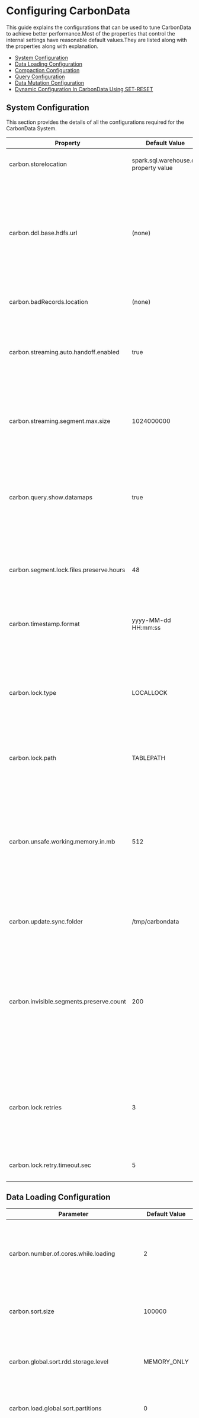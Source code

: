 <!--
    Licensed to the Apache Software Foundation (ASF) under one or more 
    contributor license agreements.  See the NOTICE file distributed with
    this work for additional information regarding copyright ownership. 
    The ASF licenses this file to you under the Apache License, Version 2.0
    (the "License"); you may not use this file except in compliance with 
    the License.  You may obtain a copy of the License at

      http://www.apache.org/licenses/LICENSE-2.0

    Unless required by applicable law or agreed to in writing, software 
    distributed under the License is distributed on an "AS IS" BASIS, 
    WITHOUT WARRANTIES OR CONDITIONS OF ANY KIND, either express or implied.
    See the License for the specific language governing permissions and 
    limitations under the License.
-->

# Configuring CarbonData
 This guide explains the configurations that can be used to tune CarbonData to achieve better performance.Most of the properties that control the internal settings have reasonable default values.They are listed along with the properties along with explanation.

 * [System Configuration](#system-configuration)
 * [Data Loading Configuration](#data-loading-configuration)
 * [Compaction Configuration](#compaction-configuration)
 * [Query Configuration](#query-configuration)
 * [Data Mutation Configuration](#data-mutation-configuration)
 * [Dynamic Configuration In CarbonData Using SET-RESET](#dynamic-configuration-in-carbondata-using-set-reset)


##  System Configuration
This section provides the details of all the configurations required for the CarbonData System.

| Property | Default Value | Description |
|----------------------------|-------------------------------------|--------------------------------------------------------------------------------------------------------------------------------------------------------------------------------------------------------------------------------------------------------------------------------------------------------------------------------------------------------------------------------------------------------------------------------------------------------------------------------------------------------------------------------------------------------------------------------------------------------------------------------------|
| carbon.storelocation | spark.sql.warehouse.dir property value | Location where CarbonData will create the store, and write the data in its custom format. If not specified,the path defaults to spark.sql.warehouse.dir property. NOTE: Store location should be in HDFS. |
| carbon.ddl.base.hdfs.url | (none) | To simplify and shorten the path to be specified in DDL/DML commands, this property is supported.This property is used to configure the HDFS relative path, the path configured in carbon.ddl.base.hdfs.url will be appended to the HDFS path configured in fs.defaultFS of core-site.xml. If this path is configured, then user need not pass the complete path while dataload. For example: If absolute path of the csv file is hdfs://10.18.101.155:54310/data/cnbc/2016/xyz.csv, the path "hdfs://10.18.101.155:54310" will come from property fs.defaultFS and user can configure the /data/cnbc/ as carbon.ddl.base.hdfs.url. Now while dataload user can specify the csv path as /2016/xyz.csv. |
| carbon.badRecords.location | (none) | CarbonData can detect the records not conforming to defined table schema and isolate them as bad records.This property is used to specify where to store such bad records. |
| carbon.streaming.auto.handoff.enabled | true | CarbonData supports storing of streaming data.To have high throughput for streaming, the data is written in Row format which is highly optimized for write, but performs poorly for query.When this property is true and when the streaming data size reaches ***carbon.streaming.segment.max.size***, CabonData will automatically convert the data to columnar format and optimize it for faster querying.**NOTE:** It is not recommended to keep the default value which is true. |
| carbon.streaming.segment.max.size | 1024000000 | CarbonData writes streaming data in row format which is optimized for high write throughput.This property defines the maximum size of data to be held is row format, beyond which it will be converted to columnar format in order to support high performane query, provided ***carbon.streaming.auto.handoff.enabled*** is true. **NOTE:** Setting higher value will impact the streaming ingestion. The value has to be configured in bytes. |
| carbon.query.show.datamaps | true | CarbonData stores datamaps as independent tables so as to allow independent maintenance to some extent.When this property is true,which is by default, show tables command will list all the tables including datatmaps(eg: Preaggregate table), else datamaps will be excluded from the table list.**NOTE:**  It is generally not required for the user to do any maintenance operations on these tables and hence not required to be seen.But it is shown by default so that user or admin can get clear understanding of the system for capacity planning. |
| carbon.segment.lock.files.preserve.hours | 48 | In order to support parallel data loading onto the same table, CarbonData sequences(locks) at the granularity of segments.Operations affecting the segment(like IUD, alter) are blocked from parallel operations.This property value indicates the number of hours the segment lock files will be preserved after dataload. These lock files will be deleted with the clean command after the configured number of hours. |
| carbon.timestamp.format | yyyy-MM-dd HH:mm:ss | CarbonData can understand data of timestamp type and process it in special manner.It can be so that the format of Timestamp data is different from that understood by CarbonData by default.This configuration allows users to specify the format of Timestamp in their data. |
| carbon.lock.type | LOCALLOCK | This configuration specifies the type of lock to be acquired during concurrent operations on table. There are following types of lock implementation: - LOCALLOCK: Lock is created on local file system as file. This lock is useful when only one spark driver (thrift server) runs on a machine and no other CarbonData spark application is launched concurrently. - HDFSLOCK: Lock is created on HDFS file system as file. This lock is useful when multiple CarbonData spark applications are launched and no ZooKeeper is running on cluster and HDFS supports file based locking. |
| carbon.lock.path | TABLEPATH | This configuration specifies the path where lock files have to be created. Recommended to configure zookeeper lock type or configure HDFS lock path(to this property) in case of S3 file system as locking is not feasible on S3. |
| carbon.unsafe.working.memory.in.mb | 512 | CarbonData supports storing data in off-heap memory for certain operations during data loading and query.This helps to avoid the Java GC and thereby improve the overall performance.The Minimum value recommeded is 512MB.Any value below this is reset to default value of 512MB.**NOTE:** The below formulas explain how to arrive at the off-heap size required.<u>Memory Required For Data Loading:</u>(*carbon.number.of.cores.while.loading*) * (Number of tables to load in parallel) * (*offheap.sort.chunk.size.inmb* + *carbon.blockletgroup.size.in.mb* + *carbon.blockletgroup.size.in.mb*/3.5 ). <u>Memory required for Query:</u>SPARK_EXECUTOR_INSTANCES * (*carbon.blockletgroup.size.in.mb* + *carbon.blockletgroup.size.in.mb* * 3.5) * spark.executor.cores |
| carbon.update.sync.folder | /tmp/carbondata | CarbonData maintains last modification time entries in modifiedTime.mdt to determine the schema changes and reload only when necessary.This configuration specifies the path where the file needs to be written. |
| carbon.invisible.segments.preserve.count | 200 | CarbonData maintains each data load entry in tablestatus file. The entries from this file are not deleted for those segments that are compacted or dropped, but are made invisible.If the number of data loads are very high, the size and number of entries in tablestatus file can become too many causing unnecessary reading of all data.This configuration specifies the number of segment entries to be maintained afte they are compacted or dropped.Beyond this, the entries are moved to a separate history tablestatus file.**NOTE:** The entries in tablestatus file help to identify the operations performed on CarbonData table and is also used for checkpointing during various data manupulation operations.This is similar to AUDIT file maintaining all the operations and its status.Hence the entries are never deleted but moved to a separate history file. |
| carbon.lock.retries | 3 | CarbonData ensures consistency of operations by blocking certain operations from running in parallel.In order to block the operations from running in parallel, lock is obtained on the table.This configuration specifies the maximum number of retries to obtain the lock for any operations other than load.**NOTE:** Data manupulation operations like Compaction,UPDATE,DELETE  or LOADING,UPDATE,DELETE are not allowed to run in parallel.How ever data loading can happen in parallel to compaction. |
| carbon.lock.retry.timeout.sec | 5 | Specifies the interval between the retries to obtain the lock for any operation other than load.**NOTE:** Refer to ***carbon.lock.retries*** for understanding why CarbonData uses locks for operations. |

## Data Loading Configuration

| Parameter | Default Value | Description |
|--------------------------------------|---------------|----------------------------------------------------------------------------------------------------------------------|
| carbon.number.of.cores.while.loading | 2 | Number of cores to be used while loading data.This also determines the number of threads to be used to read the input files (csv) in parallel.**NOTE:** This configured value is used in every data loading step to parallelize the operations. Configuring a higher value can lead to increased early thread pre-emption by OS and there by reduce the overall performance. |
| carbon.sort.size | 100000 | Number of records to hold in memory to sort and write intermediate temp files.**NOTE:** Memory required for data loading increases with increase in configured value as each thread would cache configured number of records. |
| carbon.global.sort.rdd.storage.level | MEMORY_ONLY | Storage level to persist dataset of RDD/dataframe when loading data with 'sort_scope'='global_sort', if user's executor has less memory, set this parameter to 'MEMORY_AND_DISK_SER' or other storage level to correspond to different environment. [See detail](http://spark.apache.org/docs/latest/rdd-programming-guide.html#rdd-persistence). |
| carbon.load.global.sort.partitions | 0 | The Number of partitions to use when shuffling data for sort. Default value 0 means to use same number of map tasks as reduce tasks.**NOTE:** In general, it is recommended to have 2-3 tasks per CPU core in your cluster. |
| carbon.options.bad.records.logger.enable | false | CarbonData can identify the records that are not conformant to schema and isolate them as bad records.Enabling this configuration will make CarbonData to log such bad records.**NOTE:** If the input data contains many bad records, logging them will slow down the over all data loading throughput.The data load operation status would depend on the configuration in ***carbon.bad.records.action***. |
| carbon.bad.records.action | FAIL | CarbonData in addition to identifying the bad records, can take certain actions on such data.This configuration can have four types of actions for bad records namely FORCE, REDIRECT, IGNORE and FAIL. If set to FORCE then it auto-corrects the data by storing the bad records as NULL. If set to REDIRECT then bad records are written to the raw CSV instead of being loaded. If set to IGNORE then bad records are neither loaded nor written to the raw CSV. If set to FAIL then data loading fails if any bad records are found. |
| carbon.options.is.empty.data.bad.record | false | Based on the business scenarios, empty("" or '' or ,,) data can be valid or invalid. This configuration controls how empty data should be treated by CarbonData. If false, then empty ("" or '' or ,,) data will not be considered as bad record and vice versa. |
| carbon.options.bad.record.path | (none) | Specifies the HDFS path where bad records are to be stored. By default the value is Null. This path must to be configured by the user if ***carbon.options.bad.records.logger.enable*** is **true** or ***carbon.bad.records.action*** is **REDIRECT**. |
| carbon.blockletgroup.size.in.mb | 64 | Please refer to [file-structure-of-carbondata](./file-structure-of-carbondata.md#carbondata-file-format) to understand the storage format of CarbonData.The data are read as a group of blocklets which are called blocklet groups. This parameter specifies the size of each blocklet group. Higher value results in better sequential IO access.The minimum value is 16MB, any value lesser than 16MB will reset to the default value (64MB).**NOTE:** Configuring a higher value might lead to poor performance as an entire blocklet group will have to read into memory before processing.For filter queries with limit, it is **not advisable** to have a bigger blocklet size.For Aggregation queries which need to return more number of rows,bigger blocklet size is advisable. |
| carbon.sort.file.write.buffer.size | 16384 | CarbonData sorts and writes data to intermediate files to limit the memory usage.This configuration determines the buffer size to be used for reading and writing such files. **NOTE:** This configuration is useful to tune IO and derive optimal performance.Based on the OS and underlying harddisk type, these values can significantly affect the overall performance.It is ideal to tune the buffersize equivalent to the IO buffer size of the OS.Recommended range is between 10240 to 10485760 bytes. |
| carbon.sort.intermediate.files.limit | 20 | CarbonData sorts and writes data to intermediate files to limit the memory usage.Before writing the target carbondat file, the data in these intermediate files needs to be sorted again so as to ensure the entire data in the data load is sorted.This configuration determines the minimum number of intermediate files after which merged sort is applied on them sort the data.**NOTE:** Intermediate merging happens on a separate thread in the background.Number of threads used is determined by ***carbon.merge.sort.reader.thread***.Configuring a low value will cause more time to be spent in merging these intermediate merged files which can cause more IO.Configuring a high value would cause not to use the idle threads to do intermediate sort merges.Range of recommended values are between 2 and 50 |
| carbon.csv.read.buffersize.byte | 1048576 | CarbonData uses Hadoop InputFormat to read the csv files.This configuration value is used to pass buffer size as input for the Hadoop MR job when reading the csv files.This value is configured in bytes.**NOTE:** Refer to ***org.apache.hadoop.mapreduce.InputFormat*** documentation for additional information. |
| carbon.merge.sort.reader.thread | 3 | CarbonData sorts and writes data to intermediate files to limit the memory usage.When the intermediate files reaches ***carbon.sort.intermediate.files.limit*** the files will be merged,the number of threads specified in this configuration will be used to read the intermediate files for performing merge sort.**NOTE:** Refer to ***carbon.sort.intermediate.files.limit*** for operation description.Configuring less  number of threads can cause merging to slow down over loading process where as configuring more number of threads can cause thread contention with threads in other data loading steps.Hence configure a fraction of ***carbon.number.of.cores.while.loading***. |
| carbon.concurrent.lock.retries | 100 | CarbonData supports concurrent data loading onto same table.To ensure the loading status is correctly updated into the system,locks are used to sequence the status updation step.This configuration specifies the maximum number of retries to obtain the lock for updating the load status.**NOTE:** This value is high as more number of concurrent loading happens,more the chances of not able to obtain the lock when tried.Adjust this value according to the number of concurrent loading to be supported by the system. |
| carbon.concurrent.lock.retry.timeout.sec | 1 | Specifies the interval between the retries to obtain the lock for concurrent operations.**NOTE:** Refer to ***carbon.concurrent.lock.retries*** for understanding why CarbonData uses locks during data loading operations. |
| carbon.skip.empty.line | false | The csv files givent to CarbonData for loading can contain empty lines.Based on the business scenario, this empty line might have to be ignored or needs to be treated as NULL value for all columns.In order to define this business behavior, this configuration is provided.**NOTE:** In order to consider NULL values for non string columns and continue with data load, ***carbon.bad.records.action*** need to be set to **FORCE**;else data load will be failed as bad records encountered. |
| carbon.enable.calculate.size | true | **For Load Operation**: Setting this property calculates the size of the carbon data file (.carbondata) and carbon index file (.carbonindex) for every load and updates the table status file. **For Describe Formatted**: Setting this property calculates the total size of the carbon data files and carbon index files for the respective table and displays in describe formatted command.**NOTE:** This is useful to determine the overall size of the carbondata table and also get an idea of how the table is growing in order to take up other backup strategy decisions. |
| carbon.cutOffTimestamp | (none) | CarbonData has capability to generate the Dictionary values for the timestamp columns from the data itself without the need to store the computed dictionary values. This configuration sets the start date for calculating the timestamp. Java counts the number of milliseconds from start of "1970-01-01 00:00:00". This property is used to customize the start of position. For example "2000-01-01 00:00:00". **NOTE:** The date must be in the form ***carbon.timestamp.format***. CarbonData supports storing data for upto 68 years.For example, if the cut-off time is 1970-01-01 05:30:00, then data upto 2038-01-01 05:30:00 will be supported by CarbonData. |
| carbon.timegranularity | SECOND | The configuration is used to specify the data granularity level such as DAY, HOUR, MINUTE, or SECOND.This helps to store more than 68 years of data into CarbonData. |
| carbon.use.local.dir | false | CarbonData,during data loading, writes files to local temp directories before copying the files to HDFS.This configuration is used to specify whether CarbonData can write locally to tmp directory of the container or to the YARN application directory. |
| carbon.use.multiple.temp.dir | false | When multiple disks are present in the system, YARN is generally configured with multiple disks to be used as temp directories for managing the containers.This configuration specifies whether to use multiple YARN local directories during data loading for disk IO load balancing.Enable ***carbon.use.local.dir*** for this configuration to take effect.**NOTE:** Data Loading is an IO intensive operation whose performance can be limited by the disk IO threshold, particularly during multi table concurrent data load.Configuring this parameter, balances the disk IO across multiple disks there by improving the over all load performance. |
| carbon.sort.temp.compressor | (none) | CarbonData writes every ***carbon.sort.size*** number of records to intermediate temp files during data loading to ensure memory footprint is within limits.These temporary files cab be compressed and written in order to save the storage space.This configuration specifies the name of compressor to be used to compress the intermediate sort temp files during sort procedure in data loading.The valid values are 'SNAPPY','GZIP','BZIP2','LZ4','ZSTD' and empty. By default, empty means that Carbondata will not compress the sort temp files.**NOTE:** Compressor will be useful if you encounter disk bottleneck.Since the data needs to be compressed and decompressed,it involves additional CPU cycles,but is compensated by the high IO throughput due to less data to be written or read from the disks. |
| carbon.load.skewedDataOptimization.enabled | false | During data loading,CarbonData would divide the number of blocks equally so as to ensure all executors process same number of blocks.This mechanism satisfies most of the scenarios and ensures maximum parallel processing for optimal data loading performance.In some business scenarios, there might be scenarios where the size of blocks vary significantly and hence some executors would have to do more work if they get blocks containing more data. This configuration enables size based block allocation strategy for data loading.When loading, carbondata will use file size based block allocation strategy for task distribution. It will make sure that all the executors process the same size of data.**NOTE:** This configuration is useful if the size of your input data files varies widely, say 1MB~1GB.For this configuration to work effectively,knowing the data pattern and size is important and necessary. |
| carbon.load.min.size.enabled | false | During Data Loading, CarbonData would divide the number of files among the available executors to parallelize the loading operation.When the input data files are very small, this action causes to generate many small carbondata files.This configuration determines whether to enable node minumun input data size allocation strategy for data loading.It will make sure that the node load the minimum amount of data there by reducing number of carbondata files.**NOTE:** This configuration is useful if the size of the input data files are very small, like 1MB~256MB.Refer to ***load_min_size_inmb*** to configure the minimum size to be considered for splitting files among executors. |
| enable.data.loading.statistics | false | CarbonData has extensive logging which would be useful for debugging issues related to performance or hard to locate issues.This configuration when made ***true*** would log additional data loading statistics information to more accurately locate the issues being debugged.**NOTE:** Enabling this would log more debug information to log files, there by increasing the log files size significantly in short span of time.It is advised to configure the log files size, retention of log files parameters in log4j properties appropriately.Also extensive logging is an increased IO operation and hence over all data loading performance might get reduced.Therefore it is recommened to enable this configuration only for the duration of debugging. |
| carbon.dictionary.chunk.size | 10000 | CarbonData generates dictionary keys and writes them to separate dictionary file during data loading.To optimize the IO, this configuration determines the number of dictionary keys to be persisted to dictionary file at a time.**NOTE:** Writing to file also serves as a commit point to the dictionary generated.Increasing more values in memory causes more data loss during system or application failure.It is advised to alter this configuration judiciously. |
| dictionary.worker.threads | 1 | CarbonData supports Optimized data loading by relying on a dictionary server.Dictionary server helps  to maintain dictionary values independent of the data loading and there by avoids reading the same input data multiples times.This configuration determines the number of concurrent dictionary generation or request that needs to be served by the dictionary server.**NOTE:** This configuration takes effect when ***carbon.options.single.pass*** is configured as true.Please refer to *carbon.options.single.pass*to understand how dictionary server optimizes data loading. |
| enable.unsafe.sort | true | CarbonData supports unsafe operations of Java to avoid GC overhead for certain operations.This configuration enables to use unsafe functions in CarbonData.**NOTE:** For operations like data loading, which generates more short lived Java objects, Java GC can be a bottle neck.Using unsafe can overcome the GC overhead and improve the overall performance. |
| enable.offheap.sort | true | CarbonData supports storing data in off-heap memory for certain operations during data loading and query.This helps to avoid the Java GC and thereby improve the overall performance.This configuration enables using off-heap memory for sorting of data during data loading.**NOTE:**  ***enable.unsafe.sort*** configuration needs to be configured to true for using off-heap |
| enable.inmemory.merge.sort | false | CarbonData sorts and writes data to intermediate files to limit the memory usage.These intermediate files needs to be sorted again using merge sort before writing to the final carbondata file.Performing merge sort in memory would increase the sorting performance at the cost of increased memory footprint. This Configuration specifies to do in-memory merge sort or to do file based merge sort. |
| carbon.load.sort.scope | LOCAL_SORT | CarbonData can support various sorting options to match the balance between load and query performance.LOCAL_SORT:All the data given to an executor in the single load is fully sorted and written to carondata files.Data loading performance is reduced a little as the entire data needs to be sorted in the executor.BATCH_SORT:Sorts the data in batches of configured size and writes to carbondata files.Data loading performance increases as the entire data need not be sorted.But query performance will get reduced due to false positives in block pruning and also due to more number of carbondata files written.Due to more number of carbondata files, if identified blocks > cluster parallelism, query performance and concurrency will get reduced.GLOBAL SORT:Entire data in the data load is fully sorted and written to carbondata files.Data loading perfromance would get reduced as the entire data needs to be sorted.But the query performance increases significantly due to very less false positives and concurrency is also improved.**NOTE:** when BATCH_SORTis configured, it is recommended to keep ***carbon.load.batch.sort.size.inmb*** > ***carbon.blockletgroup.size.in.mb*** |
| carbon.load.batch.sort.size.inmb | 0 | When  ***carbon.load.sort.scope*** is configured as ***BATCH_SORT***,This configuration needs to be added to specify the batch size for sorting and writing to carbondata files.**NOTE:** It is recommended to keep the value around 45% of ***carbon.sort.storage.inmemory.size.inmb*** to avoid spill to disk.Also it is recommended to keep the value higher than ***carbon.blockletgroup.size.in.mb***. Refer to *carbon.load.sort.scope* for more information on sort options and the advantages/disadvantges of each option. |
| carbon.dictionary.server.port | 2030 | Single Pass Loading enables single job to finish data loading with dictionary generation on the fly. It enhances performance in the scenarios where the subsequent data loading after initial load involves fewer incremental updates on the dictionary.Single pass loading can be enabled using the option ***carbon.options.single.pass***.When this option is specified, a dictionary server will be internally started to handle the dictionary generation and query requests.This configuration specifies the port on which the server need to listen for incoming requests.Port value ranges between 0-65535 |
| carbon.merge.sort.prefetch | true | CarbonData writes every ***carbon.sort.size*** number of records to intermediate temp files during data loading to ensure memory footprint is within limits.These intermediate temp files will have to be sorted using merge sort before writing into CarbonData format.This configuration enables pre fetching of data from these temp files in order to optimize IO and speed up data loading process. |
| carbon.loading.prefetch | false | CarbonData uses univocity parser to read csv files.This configuration is used to inform the parser whether it can prefetch the data from csv files to speed up the reading.**NOTE:** Enabling prefetch improves the data loading performance, but needs higher memory to keep more records which are read ahead from disk. |
| carbon.prefetch.buffersize | 1000 | When the configuration ***carbon.merge.sort.prefetch*** is configured to true, we need to set the number of records that can be prefetched.This configuration is used specify the number of records to be prefetched.**NOTE: **Configuring more number of records to be prefetched increases memory footprint as more records will have to be kept in memory. |
| load_min_size_inmb | 256 | This configuration is used along with ***carbon.load.min.size.enabled***.This determines the minimum size of input files to be considered for distribution among executors while data loading.**NOTE:** Refer to ***carbon.load.min.size.enabled*** for understanding when this configuration needs to be used and its advantages and disadvantages. |
| carbon.load.sortmemory.spill.percentage | 0 | During data loading, some data pages are kept in memory upto memory configured in ***carbon.sort.storage.inmemory.size.inmb*** beyond which they are spilled to disk as intermediate temporary sort files.This configuration determines after what percentage data needs to be spilled to disk.**NOTE:** Without this configuration, when the data pages occupy upto configured memory, new data pages would be dumped to disk and old pages are still maintained in disk. |
| carbon.load.directWriteHdfs.enabled | false | During data load all the carbondata files are written to local disk and finally copied to the target location in HDFS.Enabling this parameter will make carrbondata files to be written directly onto target HDFS location bypassing the local disk.**NOTE:** Writing directly to HDFS saves local disk IO(once for writing the files and again for copying to HDFS) there by improving the performance.But the drawback is when data loading fails or the application crashes, unwanted carbondata files will remain in the target HDFS location until it is cleared during next data load or by running *CLEAN FILES* DDL command |
| carbon.options.serialization.null.format | \N | Based on the business scenarios, some columns might need to be loaded with null values.As null value cannot be written in csv files, some special characters might be adopted to specify null values.This configuration can be used to specify the null values format in the data being loaded. |
| carbon.sort.storage.inmemory.size.inmb | 512 | CarbonData writes every ***carbon.sort.size*** number of records to intermediate temp files during data loading to ensure memory footprint is within limits.When ***enable.unsafe.sort*** configuration is enabled, instead of using ***carbon.sort.size*** which is based on rows count, size occupied in memory is used to determine when to flush data pages to intermediate temp files.This configuration determines the memory to be used for storing data pages in memory.**NOTE:** Configuring a higher values ensures more data is maintained in memory and hence increases data loading performance due to reduced or no IO.Based on the memory availability in the nodes of the cluster, configure the values accordingly. |
| carbon.column.compressor | snappy | CarbonData will compress the column values using the compressor specified by this configuration. Currently CarbonData supports 'snappy' and 'zstd' compressors. | |

## Compaction Configuration

| Parameter | Default Value | Description |
|-----------------------------------------------|---------------|--------------------------------------------------------------------------------------------------------------------------------------------------------------------------------------------------------------------------------------------------------------------------------------------------------------------------------------------------|
| carbon.number.of.cores.while.compacting | 2 | Number of cores to be used while compacting data.This also determines the number of threads to be used to read carbondata files in parallel. |
| carbon.compaction.level.threshold | 4, 3 | Each CarbonData load will create one segment, if every load is small in size it will generate many small file over a period of time impacting the query performance.This configuration is for minor compaction which decides how many segments to be merged. Configuration is of the form (x,y). Compaction will be triggered for every x segments and form a single level 1 compacted segment.When the number of compacted level 1 segments reach y, compaction will be triggered again to merge them to form a single level 2 segment. For example: If it is set as 2, 3 then minor compaction will be triggered for every 2 segments. 3 is the number of level 1 compacted segments which is further compacted to new segment.**NOTE:** When ***carbon.enable.auto.load.merge*** is **true**, Configuring higher values cause overall data loading time to increase as compaction will be triggered after data loading is complete but status is not returned till compaction is complete. But compacting more number of segments can increase query performance.Hence optimal values needs to be configured based on the business scenario.Valid values are bwteen 0 to 100. |
| carbon.major.compaction.size | 1024 | To improve query performance and All the segments can be merged and compacted to a single segment upto configured size.This Major compaction size can be configured using this parameter. Sum of the segments which is below this threshold will be merged. This value is expressed in MB. |
| carbon.horizontal.compaction.enable | true | CarbonData supports DELETE/UPDATE functionality by creating delta data files for existing carbondata files.These delta files would grow as more number of DELETE/UPDATE operations are performed.Compaction of these delta files are termed as horizontal compaction.This configuration is used to turn ON/OFF horizontal compaction. After every DELETE and UPDATE statement, horizontal compaction may occur in case the delta (DELETE/ UPDATE) files becomes more than specified threshold.**NOTE: **Having many delta files will reduce the query performance as scan has to happen on all these files before the final state of data can be decided.Hence it is advisable to keep horizontal compaction enabled and configure reasonable values to ***carbon.horizontal.UPDATE.compaction.threshold*** and ***carbon.horizontal.DELETE.compaction.threshold*** |
| carbon.horizontal.update.compaction.threshold | 1 | This configuration specifies the threshold limit on number of UPDATE delta files within a segment. In case the number of delta files goes beyond the threshold, the UPDATE delta files within the segment becomes eligible for horizontal compaction and are compacted into single UPDATE delta file.Values range between 1 to 10000. |
| carbon.horizontal.delete.compaction.threshold | 1 | This configuration specifies the threshold limit on number of DELETE delta files within a block of a segment. In case the number of delta files goes beyond the threshold, the DELETE delta files for the particular block of the segment becomes eligible for horizontal compaction and are compacted into single DELETE delta file.Values range between 1 to 10000. |
| carbon.update.segment.parallelism | 1 | CarbonData processes the UPDATE operations by grouping records belonging to a segment into a single executor task.When the amount of data to be updated is more, this behavior causes problems like restarting of executor due to low memory and data-spill related errors.This property specifies the parallelism for each segment during update.**NOTE:** It is recommended to set this value to a multiple of the number of executors for balance.Values range between 1 to 1000. |
| carbon.numberof.preserve.segments | 0 | If the user wants to preserve some number of segments from being compacted then he can set this configuration. Example: carbon.numberof.preserve.segments = 2 then 2 latest segments will always be excluded from the compaction. No segments will be preserved by default.**NOTE:** This configuration is useful when the chances of input data can be wrong due to environment scenarios.Preserving some of the latest segments from being compacted can help to easily delete the wrongly loaded segments.Once compacted,it becomes more difficult to determine the exact data to be deleted(except when data is incrementing according to time) |
| carbon.allowed.compaction.days | 0 | This configuration is used to control on the number of recent segments that needs to be compacted, ignoring the older ones.This congifuration is in days.For Example: If the configuration is 2, then the segments which are loaded in the time frame of past 2 days only will get merged. Segments which are loaded earlier than 2 days will not be merged. This configuration is disabled by default.**NOTE:** This configuration is useful when a bulk of history data is loaded into the carbondata.Query on this data is less frequent.In such cases involving these segments also into compacation will affect the resource consumption, increases overall compaction time. |
| carbon.enable.auto.load.merge | false | Compaction can be automatically triggered once data load completes.This ensures that the segments are merged in time and thus query times doesnt increase with increase in segments.This configuration enables to do compaction along with data loading.**NOTE: **Compaction will be triggered once the data load completes.But the status of data load wait till the compaction is completed.Hence it might look like data loading time has increased, but thats not the case.Moreover failure of compaction will not affect the data loading status.If data load had completed successfully, the status would be updated and segments are committed.However, failure while data loading, will not trigger compaction and error is returned immediately. |
| carbon.enable.page.level.reader.in.compaction|true|Enabling page level reader for compaction reduces the memory usage while compacting more number of segments. It allows reading only page by page instead of reading whole blocklet to memory.**NOTE:** Please refer to [file-structure-of-carbondata](./file-structure-of-carbondata.md#carbondata-file-format) to understand the storage format of CarbonData and concepts of pages.|
| carbon.concurrent.compaction | true | Compaction of different tables can be executed concurrently.This configuration determines whether to compact all qualifying tables in parallel or not.**NOTE: **Compacting concurrently is a resource demanding operation and needs more resouces there by affecting the query performance also.This configuration is **deprecated** and might be removed in future releases. |
| carbon.compaction.prefetch.enable | false | Compaction operation is similar to Query + data load where in data from qualifying segments are queried and data loading performed to generate a new single segment.This configuration determines whether to query ahead data from segments and feed it for data loading.**NOTE: **This configuration is disabled by default as it needs extra resources for querying ahead extra data.Based on the memory availability on the cluster, user can enable it to improve compaction performance. |
| carbon.merge.index.in.segment | true | Each CarbonData file has a companion CarbonIndex file which maintains the metadata about the data.These CarbonIndex files are read and loaded into driver and is used subsequently for pruning of data during queries.These CarbonIndex files are very small in size(few KB) and are many.Reading many small files from HDFS is not efficient and leads to slow IO performance.Hence these CarbonIndex files belonging to a segment can be combined into  a single file and read once there by increasing the IO throughput.This configuration enables to merge all the CarbonIndex files into a single MergeIndex file upon data loading completion.**NOTE:** Reading a single big file is more efficient in HDFS and IO throughput is very high.Due to this the time needed to load the index files into memory when query is received for the first time on that table is significantly reduced and there by significantly reduces the delay in serving the first query. |

## Query Configuration

| Parameter | Default Value | Description |
|--------------------------------------|---------------|---------------------------------------------------|
| carbon.max.driver.lru.cache.size | -1 | Maximum memory **(in MB)** upto which the driver process can cache the data (BTree and dictionary values). Beyond this, least recently used data will be removed from cache before loading new set of values.Default value of -1 means there is no memory limit for caching. Only integer values greater than 0 are accepted.**NOTE:** Minimum number of entries that needs to be removed from cache in order to load the new set of data is determined and unloaded.ie.,for example if 3 cache entries qualify for pre-emption, out of these, those entries that free up more cache memory is removed prior to others. |
| carbon.max.executor.lru.cache.size | -1 | Maximum memory **(in MB)** upto which the executor process can cache the data (BTree and reverse dictionary values).Default value of -1 means there is no memory limit for caching. Only integer values greater than 0 are accepted.**NOTE:** If this parameter is not configured, then the value of ***carbon.max.driver.lru.cache.size*** will be used. |
| max.query.execution.time | 60 | Maximum time allowed for one query to be executed. The value is in minutes. |
| carbon.enableMinMax | true | CarbonData maintains the metadata which enables to prune unnecessary files from being scanned as per the query conditions.To achieve pruning, Min,Max of each column is maintined.Based on the filter condition in the query, certain data can be skipped from scanning by matching the filter value against the min,max values of the column(s) present in that carbondata file.This pruing enhances query performance significantly. |
| carbon.dynamicallocation.schedulertimeout | 5 | CarbonData has its own scheduling algorithm to suggest to Spark on how many tasks needs to be launched and how much work each task need to do in a Spark cluster for any query on CarbonData.To determine the number of tasks that can be scheduled, knowing the count of active executors is necessary.When dynamic allocation is enabled on a YARN based spark cluster,execuor processes are shutdown if no request is received for a particular amount of time.The executors are brought up when the requet is received again.This configuration specifies the maximum time (unit in seconds) the carbon scheduler can wait for executor to be active. Minimum value is 5 sec and maximum value is 15 sec.**NOTE: **Waiting for longer time leads to slow query response time.Moreover it might be possible that YARN is not able to start the executors and waiting is not beneficial. |
| carbon.scheduler.minregisteredresourcesratio | 0.8 | Specifies the minimum resource (executor) ratio needed for starting the block distribution. The default value is 0.8, which indicates 80% of the requested resource is allocated for starting block distribution.  The minimum value is 0.1 min and the maximum value is 1.0. |
| carbon.search.enabled (Alpha Feature) | false | If set to true, it will use CarbonReader to do distributed scan directly instead of using compute framework like spark, thus avoiding limitation of compute framework like SQL optimizer and task scheduling overhead. |
| carbon.search.query.timeout | 10s | Time within which the result is expected from the workers;beyond which the query is terminated |
| carbon.search.scan.thread | num of cores available in worker node | Number of cores to be used in each worker for performing scan. |
| carbon.search.master.port | 10020 | Port on which the search master listens for incoming query requests |
| carbon.search.worker.port | 10021 | Port on which search master communicates with the workers. |
| carbon.search.worker.workload.limit | 10 * *carbon.search.scan.thread* | Maximum number of active requests that can be sent to a worker.Beyond which the request needs to be rescheduled for later time or to a different worker. |
| carbon.detail.batch.size | 100 | The buffer size to store records, returned from the block scan. In limit scenario this parameter is very important. For example your query limit is 1000. But if we set this value to 3000 that means we get 3000 records from scan but spark will only take 1000 rows. So the 2000 remaining are useless. In one Finance test case after we set it to 100, in the limit 1000 scenario the performance increase about 2 times in comparison to if we set this value to 12000. |
| carbon.enable.vector.reader | true | Spark added vector processing to optimize cpu cache miss and there by increase the query performance.This configuration enables to fetch data as columnar batch of size 4*1024 rows instead of fetching data row by row and provide it to spark so that there is improvement in  select queries performance. |
| carbon.task.distribution | block | CarbonData has its own scheduling algorithm to suggest to Spark on how many tasks needs to be launched and how much work each task need to do in a Spark cluster for any query on CarbonData.Each of these task distribution suggestions has its own advantages and disadvantages.Based on the customer use case, appropriate task distribution can be configured.**block**: Setting this value will launch one task per block. This setting is suggested in case of concurrent queries and queries having big shuffling scenarios. **custom**: Setting this value will group the blocks and distribute it uniformly to the available resources in the cluster. This enhances the query performance but not suggested in case of concurrent queries and queries having big shuffling scenarios. **blocklet**: Setting this value will launch one task per blocklet. This setting is suggested in case of concurrent queries and queries having big shuffling scenarios. **merge_small_files**: Setting this value will merge all the small carbondata files upto a bigger size configured by ***spark.sql.files.maxPartitionBytes*** (128 MB is the default value,it is configurable) during querying. The small carbondata files are combined to a map task to reduce the number of read task. This enhances the performance. |
| carbon.custom.block.distribution | false | CarbonData has its own scheduling algorithm to suggest to Spark on how many tasks needs to be launched and how much work each task need to do in a Spark cluster for any query on CarbonData.When this configuration is true, CarbonData would distribute the available blocks to be scanned among the available number of cores.For Example:If there are 10 blocks to be scanned and only 3 tasks can be run(only 3 executor cores available in the cluster), CarbonData would combine blocks as 4,3,3 and give it to 3 tasks to run.**NOTE:** When this configuration is false, as per the ***carbon.task.distribution*** configuration, each block/blocklet would be given to each task. |
| enable.query.statistics | false | CarbonData has extensive logging which would be useful for debugging issues related to performance or hard to locate issues.This configuration when made ***true*** would log additional query statistics information to more accurately locate the issues being debugged.**NOTE:** Enabling this would log more debug information to log files, there by increasing the log files size significantly in short span of time.It is advised to configure the log files size, retention of log files parameters in log4j properties appropriately.Also extensive logging is an increased IO operation and hence over all query performance might get reduced.Therefore it is recommened to enable this configuration only for the duration of debugging. |
| enable.unsafe.in.query.processing | true | CarbonData supports unsafe operations of Java to avoid GC overhead for certain operations.This configuration enables to use unsafe functions in CarbonData while scanning the  data during query. |
| carbon.query.validate.directqueryondatamap | true | CarbonData supports creating pre-aggregate table datamaps as an independent tables.For some debugging purposes, it might be required to directly query from such datamap tables.This configuration allows to query on such datamaps. |
| carbon.heap.memory.pooling.threshold.bytes | 1048576 | CarbonData supports unsafe operations of Java to avoid GC overhead for certain operations.Using unsafe, memory can be allocated on Java Heap or off heap.This configuration controlls the allocation mechanism on Java HEAP.If the heap memory allocations of the given size is greater or equal than this value,it should go through the pooling mechanism.But if set this size to -1, it should not go through the pooling mechanism.Default value is 1048576(1MB, the same as Spark).Value to be specified in bytes. |

## Data Mutation Configuration
| Parameter | Default Value | Description |
|--------------------------------------|---------------|---------------------------------------------------|
| carbon.insert.persist.enable | false | CarbonData does loading in 2 major steps.1st step reads from the input source and generates the dictionary values.2nd step reads from the source again and encodes the data with the dictionary values, perform index calculations and writes in CarbonData format. Suppose we are loading the CarbonData table using another table as source(using insert into) and the source table is being loaded in parallel, there can be cases where some data got inserted into the source table after CarbonData generated for the target table in which case some new records which does not have dictionary values generated gets read leading to inconsistency. To avoid this condition we can persist the dataset of RDD/dataframe into MEMORY_AND_DISK(default value) and perform insert into operation. This ensures the data read from source table is cached and is not read again from the source there by ensuring consistency between dictionary generation and writing to CarbonData format steps. By default this value is false as concurrent loading into source table is not the scenario majority of the times.**NOTE:** This configuration can reduce the insert into execution time as data need not be re read; but increases the memory foot print. |
| carbon.insert.storage.level | MEMORY_AND_DISK | Storage level to persist dataset of a RDD/dataframe.Applicable when ***carbon.insert.persist.enable*** is **true**, if user's executor has less memory, set this parameter to 'MEMORY_AND_DISK_SER' or other storage level to correspond to different environment. [See detail](http://spark.apache.org/docs/latest/rdd-programming-guide.html#rdd-persistence). |
| carbon.update.persist.enable | true | Configuration to enable the dataset of RDD/dataframe to persist data. Enabling this will reduce the execution time of UPDATE operation. |
| carbon.update.storage.level | MEMORY_AND_DISK | Storage level to persist dataset of a RDD/dataframe.Applicable when ***carbon.update.persist.enable*** is **true**, if user's executor has less memory, set this parameter to 'MEMORY_AND_DISK_SER' or other storage level to correspond to different environment. [See detail](http://spark.apache.org/docs/latest/rdd-programming-guide.html#rdd-persistence). |


##  Dynamic Configuration In CarbonData Using SET-RESET

**SET/RESET** commands are used to add, update, display, or reset the carbondata properties dynamically without restarting the driver.

**Syntax**

* **Add or Update :** This command adds or updates the value of parameter_name.

```
SET parameter_name=parameter_value
```

* Display Property Value: This command displays the value of the specified parameter_name.

```
SET parameter_name
```

* Display Session Parameters: This command displays all the supported session parameters.

```
SET
```

* Display Session Parameters along with usage details: This command displays all the supported session parameters along with their usage details.

```
SET -v
```

* Reset: This command clears all the session parameters.

```
RESET
```

 **Parameter Description:**

| Parameter       | Description                                                                            |
|-----------------|----------------------------------------------------------------------------------------|
| parameter_name  | Name of the property whose value needs to be dynamically added, updated, or displayed. |
| parameter_value | New value of the parameter_name to be set.                                             |

<b><p align="center">Dynamically Configurable Properties of CarbonData</p></b>


| Properties                                | Description                                                  |
| ----------------------------------------- | ------------------------------------------------------------ |
| carbon.options.bad.records.logger.enable  | CarbonData can identify the records that are not conformant to schema and isolate them as bad records.Enabling this configuration will make CarbonData to log such bad records.**NOTE:** If the input data contains many bad records, logging them will slow down the over all data loading throughput.The data load operation status would depend on the configuration in ***carbon.bad.records.action***. |
| carbon.options.bad.records.logger.enable  | To enable or disable bad record logger.                      |
| carbon.options.bad.records.action         | This property can have four types of actions for bad records FORCE, REDIRECT, IGNORE and FAIL. If set to FORCE then it auto-corrects the data by storing the bad records as NULL. If set to REDIRECT then bad records are written to the raw CSV instead of being loaded. If set to IGNORE then bad records are neither loaded nor written to the raw CSV. If set to FAIL then data loading fails if any bad records are found. |
| carbon.options.is.empty.data.bad.record   | If false, then empty ("" or '' or ,,) data will not be considered as bad record and vice versa. |
| carbon.options.batch.sort.size.inmb       | Size of batch data to keep in memory, as a thumb rule it supposed to be less than 45% of sort.inmemory.size.inmb otherwise it may spill intermediate data to disk. |
| carbon.options.single.pass                | Single Pass Loading enables single job to finish data loading with dictionary generation on the fly. It enhances performance in the scenarios where the subsequent data loading after initial load involves fewer incremental updates on the dictionary. This option specifies whether to use single pass for loading data or not. By default this option is set to FALSE.**NOTE:** Enabling this starts a new dictionary server to handle dictionary generation requests during data loading.Without this option, the input csv files will have to read twice.Once while dictionary generation and persisting to the dictionary files.second when the data loading need to convert the input data into carbondata format.Enabling this optimizes the optimizes to read the input data only once there by reducing IO and hence over all data loading time.If concurrent data loading needs to be supported, consider tuning ***dictionary.worker.threads***.Port on which the dictionary server need to listen on can be configured using the configuration ***carbon.dictionary.server.port***. |
| carbon.options.bad.record.path            | Specifies the HDFS path where bad records needs to be stored. |
| carbon.custom.block.distribution          | Specifies whether to use the Spark or Carbon block distribution feature.**NOTE: **Refer to [Query Configuration](#query-configuration)#carbon.custom.block.distribution for more details on CarbonData scheduler. |
| enable.unsafe.sort                        | Specifies whether to use unsafe sort during data loading. Unsafe sort reduces the garbage collection during data load operation, resulting in better performance. |
| carbon.options.dateformat                 | Specifies the data format of the date columns in the data being loaded |
| carbon.options.timestampformat            | Specifies the timestamp format of the time stamp columns in the data being loaded |
| carbon.options.sort.scope                 | Specifies how the current data load should be sorted with.**NOTE: **Refer to [Data Loading Configuration](#data-loading-configuration)#carbon.sort.scope for detailed information. |
| carbon.options.global.sort.partitions     |                                                              |
| carbon.options.serialization.null.format  | Default Null value representation in the data being loaded.**NOTE:** Refer to [Data Loading Configuration](#data-loading-configuration)#carbon.options.serialization.null.format for detailed information. |
| carbon.query.directQueryOnDataMap.enabled | Specifies whether datamap can be queried directly.This is useful for debugging purposes.**NOTE: **Refer to [Query Configuration](#query-configuration)#carbon.query.validate.directqueryondatamap for detailed information. |

**Examples:**

* Add or Update:

```
SET enable.unsafe.sort =true
```

* Display Property Value:

```
SET enable.unsafe.sort
```

* Reset:

```
RESET
```

**System Response:**

* Success will be recorded in the driver log.

* Failure will be displayed in the UI.
